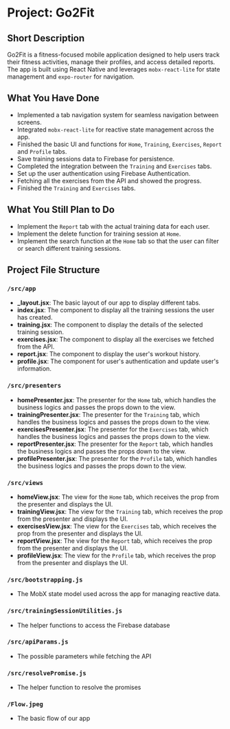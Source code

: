 # Project: Go2Fit

## Short Description
Go2Fit is a fitness-focused mobile application designed to help users track their fitness activities, manage their profiles, and access detailed reports. The app is built using React Native and leverages `mobx-react-lite` for state management and `expo-router` for navigation.

## What You Have Done
- Implemented a tab navigation system for seamless navigation between screens.
- Integrated `mobx-react-lite` for reactive state management across the app.
- Finished the basic UI and functions for `Home`, `Training`, `Exercises`, `Report` and `Profile` tabs.
- Save training sessions data to Firebase for persistence.
- Completed the integration between the `Training` and `Exercises` tabs.
- Set up the user authentication using Firebase Authentication.
- Fetching all the exercises from the API and showed the progress.
- Finished the `Training` and `Exercises` tabs.

## What You Still Plan to Do
- Implement the `Report` tab with the actual training data for each user.
- Implement the delete function for training session at `Home`.
- Implement the search function at the `Home` tab so that the user can filter or search different training sessions.

## Project File Structure
### `/src/app`
- **_layout.jsx**: The basic layout of our app to display different tabs.
- **index.jsx**: The component to display all the training sessions the user has created.
- **training.jsx**: The component to display the details of the selected training session.
- **exercises.jsx**: The component to display all the exercises we fetched from the API.
- **report.jsx**: The component to display the user's workout history.
- **profile.jsx**: The component for user's authentication and update user's information.

### `/src/presenters`
- **homePresenter.jsx**: The presenter for the `Home` tab, which handles the business logics and passes the props down to the view.
- **trainingPresenter.jsx**: The presenter for the `Training` tab, which handles the business logics and passes the props down to the view.
- **exercisesPresenter.jsx**: The presenter for the `Exercises` tab, which handles the business logics and passes the props down to the view.
- **reportPresenter.jsx**: The presenter for the `Report` tab, which handles the business logics and passes the props down to the view.
- **profilePresenter.jsx**: The presenter for the `Profile` tab, which handles the business logics and passes the props down to the view.

### `/src/views`
- **homeView.jsx**: The view for the `Home` tab, which receives the prop from the presenter and displays the UI.
- **trainingView.jsx**: The view for the `Training` tab, which receives the prop from the presenter and displays the UI.
- **exercisesView.jsx**: The view for the `Exercises` tab, which receives the prop from the presenter and displays the UI.
- **reportView.jsx**: The view for the `Report` tab, which receives the prop from the presenter and displays the UI.
- **profileView.jsx**: The view for the `Profile` tab, which receives the prop from the presenter and displays the UI.

### `/src/bootstrapping.js`
- The MobX state model used across the app for managing reactive data.

### `/src/trainingSessionUtilities.js`
- The helper functions to access the Firebase database

### `/src/apiParams.js`
- The possible parameters while fetching the API

### `/src/resolvePromise.js`
- The helper function to resolve the promises

### `/Flow.jpeg`
- The basic flow of our app





